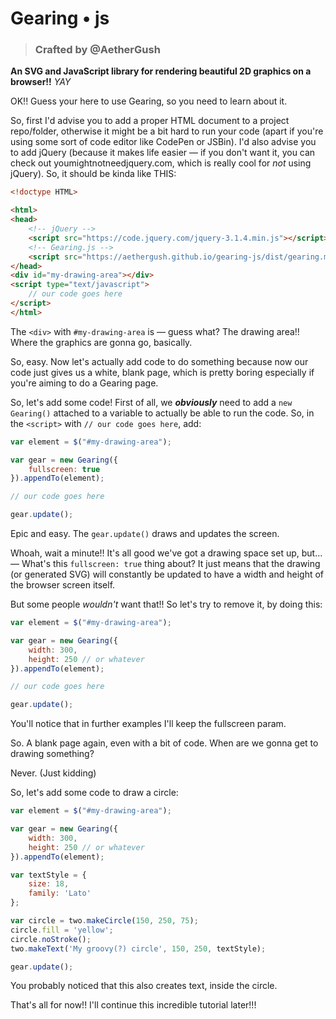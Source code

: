 

# Gearing • js

> ### Crafted by @AetherGush

**An SVG and JavaScript library for rendering beautiful 2D graphics on a browser!!** *YAY*

OK!! Guess your here to use Gearing, so you need to learn about it.

So, first I'd advise you to add a proper HTML document to a project repo/folder, otherwise it might be a bit hard to run your code (apart if you're using some sort of code editor like CodePen or JSBin). I'd also advise you to add jQuery (because it makes life easier — if you don't want it, you can check out youmightnotneedjquery.com, which is really cool for *not* using jQuery). So, it should be kinda like THIS:

```html
<!doctype HTML>

<html>
<head>
	<!-- jQuery -->
	<script src="https://code.jquery.com/jquery-3.1.4.min.js"></script>
	<!-- Gearing.js -->
	<script src="https://aethergush.github.io/gearing-js/dist/gearing.min.js"></script>
</head>
<div id="my-drawing-area"></div>
<script type="text/javascript">
	// our code goes here
</script>
</html>
```

The `<div>` with `#my-drawing-area` is — guess what? The drawing area!! Where the graphics are gonna go, basically.

So, easy. Now let's actually add code to do something because now our code just gives us a white, blank page, which is pretty boring especially if you're aiming to do a Gearing page.

So, let's add some code! First of all, we ***obviously*** need to add a `new Gearing()` attached to a variable to actually be able to run the code. So, in the `<script>` with `// our code goes here`, add:

```js
var element = $("#my-drawing-area");

var gear = new Gearing({
	fullscreen: true
}).appendTo(element);

// our code goes here

gear.update();
```

Epic and easy. The `gear.update()` draws and updates the screen.

Whoah, wait a minute!! It's all good we've got a drawing space set up, but... — What's this `fullscreen: true` thing about? It just means that the drawing (or generated SVG) will constantly be updated to have a width and height of the browser screen itself.

But some people *wouldn't* want that!! So let's try to remove it, by doing this:

```js
var element = $("#my-drawing-area");

var gear = new Gearing({
	width: 300,
	height: 250 // or whatever
}).appendTo(element);

// our code goes here

gear.update();
```

You'll notice that in further examples I'll keep the fullscreen param.

So. A blank page again, even with a bit of code. When are we gonna get to drawing something?

Never. (Just kidding)

So, let's add some code to draw a circle:

```js
var element = $("#my-drawing-area");

var gear = new Gearing({
	width: 300,
	height: 250 // or whatever
}).appendTo(element);

var textStyle = {  
	size: 18,  
	family: 'Lato'
};

var circle = two.makeCircle(150, 250, 75);
circle.fill = 'yellow';
circle.noStroke();
two.makeText('My groovy(?) circle', 150, 250, textStyle);

gear.update();
```

You probably noticed that this also creates text, inside the circle.

That's all for now!! I'll continue this incredible tutorial later!!!
